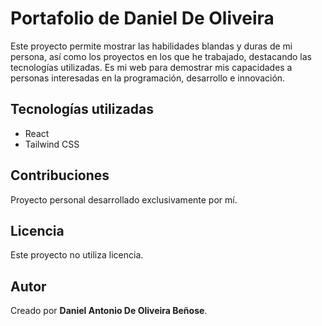 # Portafolio de Daniel De Oliveira

Este proyecto permite mostrar las habilidades blandas y duras de mi persona, así como los proyectos en los que he trabajado, destacando las tecnologías utilizadas. Es mi web para demostrar mis capacidades a personas interesadas en la programación, desarrollo e innovación.

## Tecnologías utilizadas
- React
- Tailwind CSS

## Contribuciones
Proyecto personal desarrollado exclusivamente por mí.

## Licencia
Este proyecto no utiliza licencia.

## Autor
Creado por **Daniel Antonio De Oliveira Beñose**.
